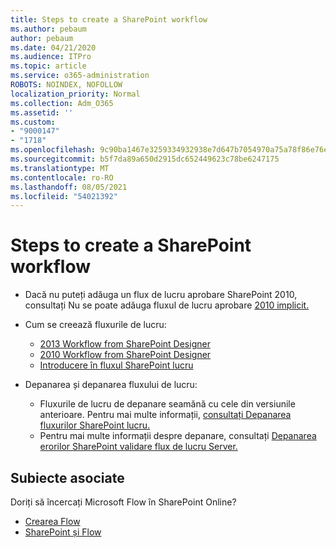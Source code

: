 ```yaml
---
title: Steps to create a SharePoint workflow
ms.author: pebaum
author: pebaum
ms.date: 04/21/2020
ms.audience: ITPro
ms.topic: article
ms.service: o365-administration
ROBOTS: NOINDEX, NOFOLLOW
localization_priority: Normal
ms.collection: Adm_O365
ms.assetid: ''
ms.custom:
- "9000147"
- "1718"
ms.openlocfilehash: 9c90ba1467e3259334932938e7d647b7054970a75a78f86e76e503d7295670df
ms.sourcegitcommit: b5f7da89a650d2915dc652449623c78be6247175
ms.translationtype: MT
ms.contentlocale: ro-RO
ms.lasthandoff: 08/05/2021
ms.locfileid: "54021392"
---
```

# <a name="steps-to-create-a-sharepoint-workflow"></a>Steps to create a SharePoint workflow

- Dacă nu puteți adăuga un flux de lucru aprobare SharePoint 2010, consultați Nu se poate adăuga fluxul de lucru aprobare [2010 implicit.](https://docs.microsoft.com/alchemyinsights/can-t-add-default-2010-approval-workflow)
- Cum se creează fluxurile de lucru:
    - [2013 Workflow from SharePoint Designer](https://docs.microsoft.com/sharepoint/dev/general-development/creating-a-workflow-by-using-sharepoint-designer-and-the-sharepoint-wo)
    - [2010 Workflow from SharePoint Designer](https://support.office.com/article/introduction-to-designing-and-customizing-workflows-32c9c0bf-5e20-4f74-8b9c-d3ea79f2962b)
    - [Introducere în fluxul SharePoint lucru](https://support.office.com/article/introduction-to-sharepoint-workflow-07982276-54e8-4e17-8699-5056eff4d9e3)

- Depanarea și depanarea fluxului de lucru:
    - Fluxurile de lucru de depanare seamănă cu cele din versiunile anterioare.  Pentru mai multe informații, [consultați Depanarea fluxurilor SharePoint lucru.](https://docs.microsoft.com/sharepoint/dev/general-development/debugging-sharepoint-server-workflows)
    - Pentru mai multe informații despre depanare, consultați [Depanarea erorilor SharePoint validare flux de lucru Server.](https://docs.microsoft.com/sharepoint/dev/general-development/troubleshooting-sharepoint-server-workflow-validation-errors-in-visio)
 

## <a name="related-topics"></a>Subiecte asociate
Doriți să încercați Microsoft Flow în SharePoint Online?
- [Crearea Flow](https://support.office.com/article/Create-a-flow-for-a-list-or-library-in-SharePoint-Online-or-OneDrive-for-Business-a9c3e03b-0654-46af-a254-20252e580d01) 
- [SharePoint și Flow](https://flow.microsoft.com/blog/sharepoint-and-flow/) 


